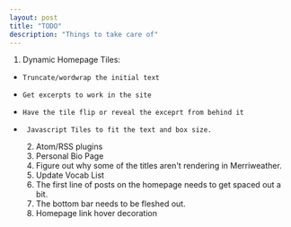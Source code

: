```yaml
---
layout: post
title: "TODO"
description: "Things to take care of"
---
```


  1. 	Dynamic Homepage Tiles:
+     Truncate/wordwrap the initial text
+     Get excerpts to work in the site
+     Have the tile flip or reveal the exceprt from behind it
+      Javascript Tiles to fit the text and box size. 

  2.   Atom/RSS plugins
  3.   Personal Bio Page
  4.  Figure out why some of the titles aren't rendering in Merriweather.
  5.   Update Vocab List
  6.   The first line of posts on the homepage needs to get spaced out a bit. 
  7.   The bottom bar needs to be fleshed out. 
  8.   Homepage link hover decoration
  
      